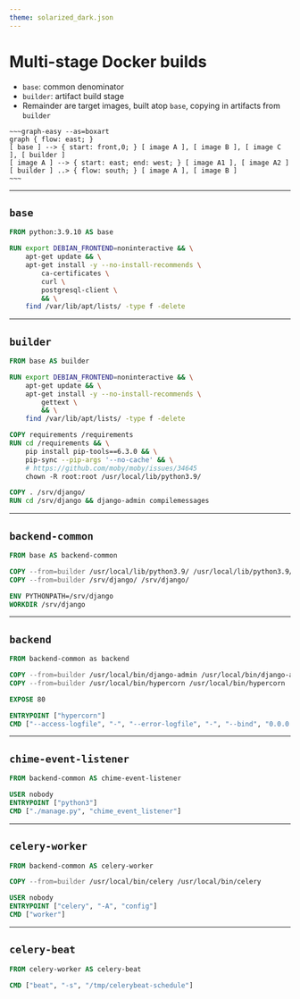 ```yaml
---
theme: solarized_dark.json
---
```


# Multi-stage Docker builds

- `base`: common denominator
- `builder`: artifact build stage
- Remainder are target images, built atop `base`, copying in artifacts from `builder`

```
~~~graph-easy --as=boxart
graph { flow: east; }
[ base ] --> { start: front,0; } [ image A ], [ image B ], [ image C ], [ builder ]
[ image A ] --> { start: east; end: west; } [ image A1 ], [ image A2 ]
[ builder ] ..> { flow: south; } [ image A ], [ image B ]
~~~
```

---

## `base`

```dockerfile
FROM python:3.9.10 AS base

RUN export DEBIAN_FRONTEND=noninteractive && \
    apt-get update && \
    apt-get install -y --no-install-recommends \
        ca-certificates \
        curl \
        postgresql-client \
        && \
    find /var/lib/apt/lists/ -type f -delete
```

---

## `builder`

```dockerfile
FROM base AS builder

RUN export DEBIAN_FRONTEND=noninteractive && \
    apt-get update && \
    apt-get install -y --no-install-recommends \
        gettext \
        && \
    find /var/lib/apt/lists/ -type f -delete

COPY requirements /requirements
RUN cd /requirements && \
    pip install pip-tools==6.3.0 && \
    pip-sync --pip-args '--no-cache' && \
    # https://github.com/moby/moby/issues/34645
    chown -R root:root /usr/local/lib/python3.9/

COPY . /srv/django/
RUN cd /srv/django && django-admin compilemessages
```

---

## `backend-common`

```dockerfile
FROM base AS backend-common

COPY --from=builder /usr/local/lib/python3.9/ /usr/local/lib/python3.9/
COPY --from=builder /srv/django/ /srv/django/

ENV PYTHONPATH=/srv/django
WORKDIR /srv/django
```

---

## `backend`

```dockerfile
FROM backend-common as backend

COPY --from=builder /usr/local/bin/django-admin /usr/local/bin/django-admin
COPY --from=builder /usr/local/bin/hypercorn /usr/local/bin/hypercorn

EXPOSE 80

ENTRYPOINT ["hypercorn"]
CMD ["--access-logfile", "-", "--error-logfile", "-", "--bind", "0.0.0.0:80", "config.asgi:application"]
```

---

## `chime-event-listener`

```dockerfile
FROM backend-common AS chime-event-listener

USER nobody
ENTRYPOINT ["python3"]
CMD ["./manage.py", "chime_event_listener"]
```

---

## `celery-worker`

```dockerfile
FROM backend-common AS celery-worker

COPY --from=builder /usr/local/bin/celery /usr/local/bin/celery

USER nobody
ENTRYPOINT ["celery", "-A", "config"]
CMD ["worker"]
```

---

## `celery-beat`

```dockerfile
FROM celery-worker AS celery-beat

CMD ["beat", "-s", "/tmp/celerybeat-schedule"]
```
